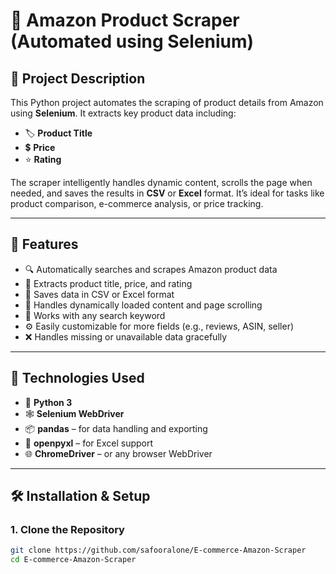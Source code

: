 # 🛒 Amazon Product Scraper (Automated using Selenium)

## 📖 Project Description

This Python project automates the scraping of product details from Amazon using **Selenium**. It extracts key product data including:

- 🏷️ **Product Title**
- 💲 **Price**
- ⭐ **Rating**

The scraper intelligently handles dynamic content, scrolls the page when needed, and saves the results in **CSV** or **Excel** format. It’s ideal for tasks like product comparison, e-commerce analysis, or price tracking.

---

## 🚀 Features

- 🔍 Automatically searches and scrapes Amazon product data
- 📄 Extracts product title, price, and rating
- 💾 Saves data in CSV or Excel format
- 🧠 Handles dynamically loaded content and page scrolling
- 🔁 Works with any search keyword
- ⚙️ Easily customizable for more fields (e.g., reviews, ASIN, seller)
- ❌ Handles missing or unavailable data gracefully

---

## 🧰 Technologies Used

- 🐍 **Python 3**
- 🕸️ **Selenium WebDriver**
- 📦 **pandas** – for data handling and exporting
- 📄 **openpyxl** – for Excel support
- 🌐 **ChromeDriver** – or any browser WebDriver

---

## 🛠️ Installation & Setup

### 1. Clone the Repository

```bash
git clone https://github.com/safooralone/E-commerce-Amazon-Scraper
cd E-commerce-Amazon-Scraper
